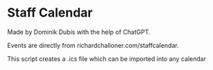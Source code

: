 # Staff Calendar
Made by Dominik Dubis with the help of ChatGPT.

Events are directly from richardchalloner.com/staffcalendar.

This script creates a .ics file which can be imported into any calendar
